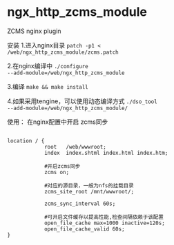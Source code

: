 # ngx_http_zcms_module
ZCMS nginx plugin

安装
1.进入nginx目录
<code>patch -p1 < /web/ngx_http_zcms_module/zcms.patch</code>

2.在nginx编译中 
<code>./configure --add-module=/web/ngx_http_zcms_module</code>

3.编译
<code>make && make install</code>

4.如果采用tengine，可以使用动态编译方式
<code>./dso_tool --add-module=/web/ngx_http_zcms_module/</code>

使用：
在nginx配置中开启 zcms同步 
<pre><code>
location / {
            root   /web/wwwroot;
            index  index.shtml index.html index.htm;
            
            #开启zcms同步
            zcms on;
            
            #对应的源目录，一般为nfs的挂载目录
            zcms_site_root /mnt/wwwroot/;
            
			zcms_sync_interval 60s;
			
            #可开启文件缓存以提高性能,检查间隔依赖于该配置
            open_file_cache max=1000 inactive=120s; 
            open_file_cache_valid 60s;
}
</code></pre>


